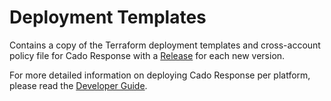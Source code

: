# Deployment Templates

Contains a copy of the Terraform deployment templates and cross-account policy file for Cado Response with a [Release](https://github.com/cado-security/Deployment-Templates/releases) for each new version.

For more detailed information on deploying Cado Response per platform, please read the [Developer Guide](https://docs.cadosecurity.com/cado-response/deploy/intro).
